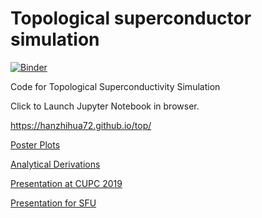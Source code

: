 # Topological superconductor simulation

[![Binder](https://mybinder.org/badge_logo.svg)](https://mybinder.org/v2/gh/hanzhihua72/top/master?urlpath=lab)

Code for Topological Superconductivity Simulation

Click to Launch Jupyter Notebook in browser. 

https://hanzhihua72.github.io/top/

[Poster Plots](./numerical_combining.html)

[Analytical Derivations](Analytics.pdf)

[Presentation at CUPC 2019](https://slides.com/zhihan/topology)

[Presentation for SFU](https://slides.com/zhihan/majorana)

